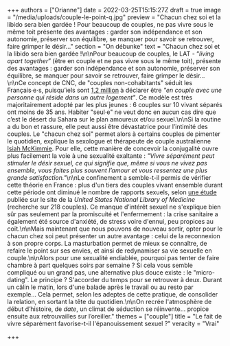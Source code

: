 +++
authors = ["Orianne"]
date = 2022-03-25T15:15:27Z
draft = true
image = "/media/uploads/couple-le-point-q.jpg"
preview = "Chacun chez soi et la libido sera bien gardée ! Pour beaucoup de couples, ne pas vivre sous le même toit présente des avantages : garder son indépendance et son autonomie, préserver son équilibre, se manquer pour savoir se retrouver, faire grimper le désir…"
section = "On débunke"
text = "Chacun chez soi et la libido sera bien gardée !\n\nPour beaucoup de couples, le LAT - “_living apart together_” (être en couple et ne pas vivre sous le même toit), présente des avantages : garder son indépendance et son autonomie, préserver son équilibre, se manquer pour savoir se retrouver, faire grimper le désir…\n\nCe concept de CNC, de \"couples non-cohabitants\" séduit les Français·e⋅s, puisqu’iels sont [1,2 million](https://www.ined.fr/fichier/s_rubrique/27640/dossier_de_presse_famille_a_distance.fr.pdf) à déclarer être _\"en couple avec une personne qui réside dans un autre logement\"_. Ce modèle est très majoritairement adopté par les plus jeunes : 6 couples sur 10 vivant séparés ont moins de 35 ans. Habiter \"seul·e\" ne veut donc en aucun cas dire que c’est le désert du Sahara sur le plan amoureux et/ou sexuel.\n\nSi la routine a du bon et rassure, elle peut aussi être dévastatrice pour l’intimité des couples. Le \"chacun chez soi\" permet alors à certains couples de pimenter le quotidien, explique la sexologue et thérapeute de couple australienne [Isiah McKimmie](https://www.bodyandsoul.com.au/wellbeing/5-frankly-brilliant-benefits-of-living-apart-together/news-story/8bff102d0ea6f00d8180221c5dd186fc). Pour elle, cette manière de concevoir la conjugalité ouvre plus facilement la voie à une sexualité exaltante : _\"Vivre séparément peut stimuler le désir sexuel, ce qui signifie que, même si vous ne vivez pas ensemble, vous faites plus souvent l’amour et vous ressentez une plus grande satisfaction.\"_\n\nLe confinement a semble-t-il permis de vérifier cette théorie en France : plus d'un tiers des couples vivant ensemble durant cette période ont diminué le nombre de rapports sexuels, selon [une étude](https://www.ncbi.nlm.nih.gov/pmc/articles/PMC7467020/?fbclid=IwAR07maCQl-EuWbwudGvvVNlfTRsLrMuTZN-qT4B5c9KRcHuv4bZRQJDU5Qw) publiée sur le site de la _United States National Library of Medicine_ (recherche sur 218 couples). Ce manque d’intérêt sexuel ne s'explique bien sûr pas seulement par la promiscuité et l'enfermement : la crise sanitaire a également été source d'anxiété, de stress voire d'ennui, peu propices au coït.\n\nMais maintenant que nous pouvons de nouveau sortir, opter pour le chacun chez soi peut présenter un autre avantage : celui de la reconnexion à son propre corps. La masturbation permet de mieux se connaître, de refaire le point sur ses envies, et ainsi de redynamiser sa vie sexuelle en couple.\n\nAlors pour une sexualité endiablée, pourquoi pas tenter de faire chambre à part quelques soirs par semaine ? Si cela vous semble compliqué ou un grand pas, une alternative plus douce existe : le \"micro-dating\". Le principe ? S'accorder du temps pour se retrouver à deux. Durant un câlin le matin, lors d'une balade après le travail ou au resto par exemple… Cela permet, selon les adeptes de cette pratique, de consolider la relation, en sortant la tête du quotidien.\n\nOn recrée l'atmosphère de début d’histoire, de _date_, un climat de séduction se réinvente… propice ensuite aux retrouvailles sur l’oreiller."
themes = ["couple"]
title = "Le fait de vivre séparément favorise-t-il l'épanouissement sexuel ?"
veracity = "Vrai"

+++
